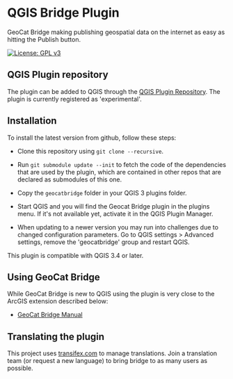 # QGIS Bridge Plugin

GeoCat Bridge making publishing geospatial data on the internet as easy as hitting the Publish button.

[![License: GPL v3](https://img.shields.io/badge/License-GPLv3-blue.svg)](LICENSE.md)

## QGIS Plugin repository

The plugin can be added to QGIS through the [QGIS Plugin Repository](https://plugins.qgis.org/plugins/geocatbridge/). The plugin is currently registered as 'experimental'.

## Installation

To install the latest version from github, follow these steps:

- Clone this repository using `git clone --recursive`.

- Run `git submodule update --init` to fetch the code of the dependencies that are used by the plugin, which are contained in other repos that are declared as submodules of this one.

- Copy the `geocatbridge` folder in your QGIS 3 plugins folder.

- Start QGIS and you will find the Geocat Bridge plugin in the plugins menu. If it's not available yet, activate it in the QGIS Plugin Manager.

- When updating to a newer version you may run into challenges due to changed configuration parameters. Go to QGIS settings > Advanced settings, remove the 'geocatbridge' group and restart QGIS.

This plugin is compatible with QGIS 3.4 or later.

## Using GeoCat Bridge

While GeoCat Bridge is new to QGIS using the plugin is very close to the ArcGIS extension described below:

* [GeoCat Bridge Manual](http://bridge-manual.geocat.net/3/3.1/index.html)

## Translating the plugin

This project uses [transifex.com](https://www.transifex.com/geocat/bridge-common) to manage translations. Join a translation team (or request a new language) to bring bridge to as many users as possible.

